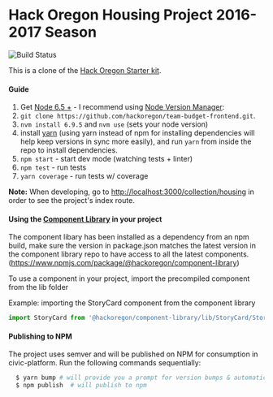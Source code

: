 # Hack Oregon Housing Project 2016-2017 Season


![Build Status](https://travis-ci.org/hackoregon/housing-frontend.svg?branch=master)

This is a clone of the [Hack Oregon Starter kit](https://github.com/hackoregon/hackoregon-frontend-starter).

#### Guide
1. Get [Node 6.5 +](https://nodejs.org) - I recommend using [Node Version Manager](https://github.com/creationix/nvm#install-script):
2. `git clone https://github.com/hackoregon/team-budget-frontend.git`.
3. `nvm install 6.9.5` and `nvm use` (sets your node version)
4. install [yarn](https://yarnpkg.com/en/docs/install) (using yarn instead of npm for installing dependencies will help keep versions in sync more easily), and run `yarn` from inside the repo to install dependencies.
5. `npm start` - start dev mode (watching tests + linter)
6. `npm test` - run tests
7. `yarn coverage` - run tests w/ coverage

**Note:** When developing, go to [http://localhost:3000/collection/housing](http://localhost:3000/collection/housing) in order to see the project's index route.

#### Using the [Component Library](https://github.com/hackoregon/component-library) in your project
The component libary has been installed as a dependency from an npm build, make sure the version in package.json matches the latest version in the component library repo to have access to all the latest components.
(https://www.npmjs.com/package/@hackoregon/component-library)

To use a component in your project, import the precompiled component from the lib folder

Example:  importing the StoryCard component from the component library

```javascript
import StoryCard from '@hackoregon/component-library/lib/StoryCard/StoryCard';
```

#### Publishing to NPM
The project uses semver and will be published on NPM for consumption in civic-platform. Run the following commands sequentially:
```bash
  $ yarn bump # will provide you a prompt for version bumps & automatic git tagging + tag README with current version
  $ npm publish  # will publish to npm
```
